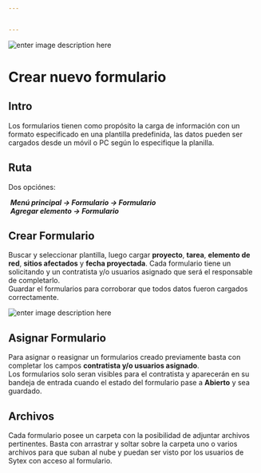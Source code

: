 ```yaml
---


---
```


<p><img src="https://lh3.googleusercontent.com/d027cMG3gB4nnuqlggwqnvSp6T1mW4mQ-J5kjMEohn41LpAPEMFie762QlL7-YFOIpccHFUuNKgs=s150" alt="enter image description here"></p>
<h1 id="crear-nuevo-formulario">Crear nuevo formulario</h1>
<h2 id="intro">Intro</h2>
<p>Los formularios tienen como propósito la carga de información con un formato especificado en una plantilla predefinida,  las datos pueden ser cargados desde un móvil o PC según lo especifique la planilla.</p>
<h2 id="ruta">Ruta</h2>
<p>Dos opciónes:</p>
<p><img src="https://lh3.googleusercontent.com/_8g3nwbU6wMsKvE-z31xbdPyKkHPMmn3TtStRMEgM9V5DvojGaIMkEjjO3ox1U9cF0JaOMl4Ohzd=s18" alt=""> <em><strong>Menú principal -&gt; Formulario -&gt; Formulario</strong></em><br>
<img src="https://lh3.googleusercontent.com/TctkICxb6rvNLSvcnsch5QEIX-rRhu5ncT0jP4P1gLv0cPgaE9Pozs4cKUNc7AVtdowhkjpUGu-W=s18" alt="">  <em><strong>Agregar elemento -&gt; Formulario</strong></em></p>
<h2 id="crear-formulario">Crear Formulario</h2>
<p>Buscar y seleccionar plantilla, luego cargar <strong>proyecto</strong>, <strong>tarea</strong>, <strong>elemento de red</strong>, <strong>sitios afectados</strong> y <strong>fecha proyectada</strong>. Cada formulario tiene un solicitando y un contratista y/o usuarios asignado que será el responsable de completarlo.<br>
Guardar el formularios para corroborar que todos datos fueron cargados correctamente.</p>
<p><img src="https://lh3.googleusercontent.com/GiX4jQSCGcipMSMKwLLDVKFhkIMKAhQSjOcqUn9MwJJ6gCt9ph9llqPSD8yuIHqMsIu88UKZy4M" alt="enter image description here" title="Formulario Nuevo"></p>
<h2 id="asignar-formulario">Asignar Formulario</h2>
<p>Para asignar o reasignar un formularios creado previamente basta con completar los campos <strong>contratista y/o usuarios asignado</strong>.<br>
Los formularios solo seran visibles para el contratista y aparecerán en su bandeja de entrada cuando el estado del formulario pase a <strong>Abierto</strong> y sea guardado.</p>
<h2 id="archivos">Archivos</h2>
<p>Cada formulario posee un carpeta con la posibilidad de adjuntar archivos pertinentes. Basta con arrastrar y soltar sobre la carpeta uno o varios archivos para que suban al nube y puedan ser visto por los usuarios de Sytex con acceso al formulario.</p>

